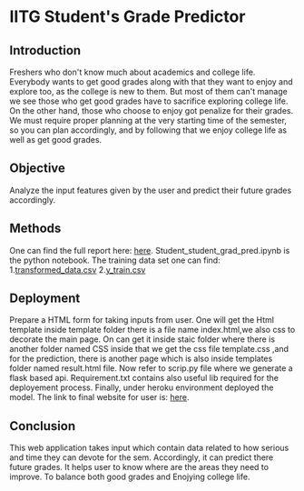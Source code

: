# IITG Student's Grade Predictor
## Introduction
Freshers who don't know much about academics and college life. Everybody wants to get good grades along with that they want to enjoy and explore too, as the college is new to them. But most of them can't manage we see those who get good grades have to sacrifice exploring college life. On the other hand, those who choose to enjoy got penalize for their grades.
We must require proper planning at the very starting time of the semester, so you can plan accordingly, and by following that we enjoy college life as well as get good grades.
## Objective
Analyze the input features given by the user and predict their future grades accordingly.
## Methods
One can find the full report here: [here](https://github.com/modabbir24/Grade-Prediction/blob/master/Report.pdf).
Student_student_grad_pred.ipynb is the python notebook.
The training data set one can find:
1.[transformed_data.csv](https://raw.githubusercontent.com/modabbir24/Grade-Prediction/master/transformed_data.csv)
2.[y_train.csv](https://raw.githubusercontent.com/modabbir24/Grade-Prediction/master/y_train.csv)
## Deployment
Prepare a HTML form for taking inputs from user. One will get the Html template inside template folder there is a file name index.html,we also css to decorate the main page. On can get it inside staic folder where there is another folder named CSS inside that we get the css file template.css ,and for the prediction, there is another page which is also inside templates folder named result.html file.
Now refer to scrip.py file where we generate a flask based api. Requirement.txt contains also useful lib required for the deployement process. Finally, under heroku environment deployed the model.
The link to final website for user is: [here](https://iitg-stud-grade-pred.herokuapp.com/).
## Conclusion
This web application takes input which contain data related to how serious and time they can devote for the sem. Accordingly, it can predict there future grades. It helps user to know where are the areas they need to improve. To balance both good grades and Enojying college life.
